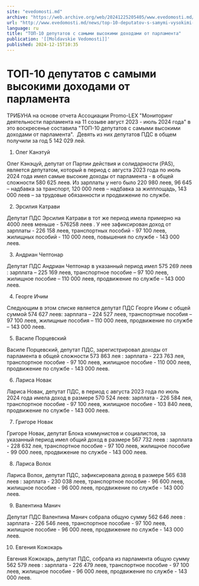 ```yaml
---
site: "evedomosti.md"
archive: "https://web.archive.org/web/20241225205405/www.evedomosti.md/news/top-10-deputatov-s-samymi-vysokimi-dohodami-ot-parlamenta"
url: "http://www.evedomosti.md/news/top-10-deputatov-s-samymi-vysokimi-dohodami-ot-parlamenta"
language: ru
title: "ТОП-10 депутатов с самыми высокими доходами от парламента"
publication: '[[Moldavskie Vedomosti]]'
published: 2024-12-15T10:35
---
```


# ТОП-10 депутатов с самыми высокими доходами от парламента

ТРИБУНА на основе отчета Ассоциации Promo-LEX "Мониторинг деятельности парламента на 11 созыве август 2023 - июль 2024 года" в это воскресенье составила "ТОП-10 депутатов с самыми высокими доходами от парламента".  Девять из них депутатов ПДС в общем получили за год 5 142 029 лей.

1. Олег Канэтуй

Олег Кэнэцуй, депутат от Партии действия и солидарности (PAS), является депутатом, который в период с августа 2023 года по июль 2024 года имел самые высокие доходы от парламента - в общей сложности 580 625 леев. Из зарплаты у него было 220 980 леев, 96 645 – надбавка за транспорт, 120 000 леев – надбавка за жилплощадь, 143 000 леев – за трудовые обязанности и продвижение по службе.

2. Эрсилия Катрави

Депутат ПДС Эрсилия Катрави в тот же период имела примерно на 4000 леев меньше - 576258 леев . У нее зафиксирован доход от зарплаты - 226 158 леев, транспортных пособий - 97 100 леев, жилищных пособий - 110 000 леев, повышения по службе - 143 000 леев.

3. Андриан Чептонар

Депутат ПДС Андриан Чептонар в указанный период имел 575 269 леев : зарплата – 225 169 леев, транспортное пособие – 97 100 леев, жилищное пособие – 110 000 леев, продвижение по службе – 143 000 леев.

4. Георге Ичим

Следующим в этом списке является депутат ПДС Георге Иким с общей суммой 574 627 леев: зарплата – 224 527 леев, транспортные пособия – 97 100 леев, жилищные пособия – 110 000 леев, продвижение по службе – 143 000 леев.

5. Василе Порцевский

Василе Порцевский, депутат ПДС, зарегистрировал доходы от парламента в общей сложности 573 863 лея : зарплата - 223 763 лея, транспортное пособие - 97 100 леев, жилищное пособие - 110 000 леев, продвижение по службе - 143 000 леев.

6. Лариса Новак

Лариса Новак, депутат ПДС, в период с августа 2023 года по июль 2024 года имела доход в размере 570 524 леев: зарплата - 226 584 лея, транспортное пособие - 97 100 леев, жилищное пособие - 103 840 леев, продвижение по службе - 143 000 леев.

7. Григоре Новак

Григоре Новак, депутат Блока коммунистов и социалистов, за указанный период имел общий доход в размере 567 732 леев : зарплата - 228 632 лея, транспортное пособие - 97 100 леев, жилищное пособие - 99 000 леев, продвижение по службе - 143 000 леев.

8. Лариса Волох

Лариса Волох, депутат ПДС, зафиксировала доход в размере 565 638 леев : зарплата - 230 038 леев, транспортное пособие - 96 600 леев, жилищное пособие - 96 000 леев, продвижение по службе - 143 000 леев.

9. Валентина Манич

Депутат ПДС Валентина Манич собрала общую сумму 562 646 леев : зарплата - 226 546 леев, транспортное пособие - 97 100 леев, жилищное пособие - 96 000 леев, продвижение по службе - 143 000 леев.

10. Евгения Кожокарь

Евгения Кожокарь, депутат ПДС, собрала из парламента общую сумму 562 579 леев : зарплата - 226 479 леев, транспортное пособие - 97 100 леев, жилищное пособие - 96 000 леев, продвижение по службе - 143 000 леев.